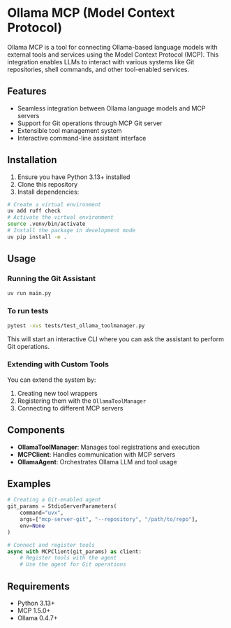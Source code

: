 # Ollama MCP (Model Context Protocol)

Ollama MCP is a tool for connecting Ollama-based language models with external tools and services using the Model Context Protocol (MCP). This integration enables LLMs to interact with various systems like Git repositories, shell commands, and other tool-enabled services.

## Features

- Seamless integration between Ollama language models and MCP servers
- Support for Git operations through MCP Git server
- Extensible tool management system
- Interactive command-line assistant interface

## Installation

1. Ensure you have Python 3.13+ installed
2. Clone this repository
3. Install dependencies:

```bash
# Create a virtual environment
uv add ruff check
# Activate the virtual environment
source .venv/bin/activate
# Install the package in development mode
uv pip install -e .
```

## Usage

### Running the Git Assistant

```bash
uv run main.py
```

### To run tests
```bash
pytest -xvs tests/test_ollama_toolmanager.py
```

This will start an interactive CLI where you can ask the assistant to perform Git operations.

### Extending with Custom Tools

You can extend the system by:

1. Creating new tool wrappers
2. Registering them with the `OllamaToolManager`
3. Connecting to different MCP servers

## Components

- **OllamaToolManager**: Manages tool registrations and execution
- **MCPClient**: Handles communication with MCP servers
- **OllamaAgent**: Orchestrates Ollama LLM and tool usage

## Examples

```python
# Creating a Git-enabled agent
git_params = StdioServerParameters(
    command="uvx",
    args=["mcp-server-git", "--repository", "/path/to/repo"],
    env=None
)

# Connect and register tools
async with MCPClient(git_params) as client:
    # Register tools with the agent
    # Use the agent for Git operations
```

## Requirements

- Python 3.13+
- MCP 1.5.0+
- Ollama 0.4.7+

